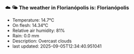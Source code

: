 ### ☁️ 🌤️  The weather in Florianópolis is: Florianópolis

- Temperature: 14.7°C
- On flesh: 14.34°C
- Relative air humidity: 81%
- Rain: 0.0 mm
- Description: Overcast clouds
- last updated: 2025-09-05T12:34:40.951041

